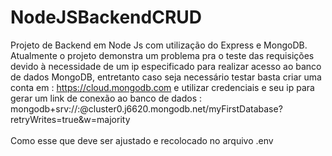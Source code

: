 # NodeJSBackendCRUD
Projeto de Backend em Node Js com utilização do Express e MongoDB.
<br> Atualmente o projeto demonstra um problema pra o teste das requisições devido à necessidade de um ip especificado para realizar acesso ao banco de dados MongoDB, entretanto caso seja necessário testar basta criar uma conta em : https://cloud.mongodb.com e utilizar credenciais e seu ip para gerar um link de conexão ao banco de dados :   
 mongodb+srv://<username>:<password>@cluster0.j6620.mongodb.net/myFirstDatabase?retryWrites=true&w=majority  <br/>
 <br> Como esse que deve ser ajustado e recolocado no arquivo .env <br/>
